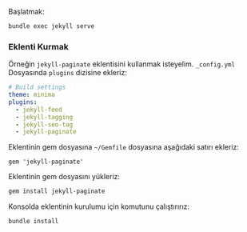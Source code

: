 
Başlatmak:

```sh
bundle exec jekyll serve
```

### Eklenti Kurmak
Örneğin `jekyll-paginate` eklentisini kullanmak isteyelim. `_config.yml` Dosyasında `plugins` dizisine ekleriz:

```yaml
# Build settings
theme: minima
plugins:
  - jekyll-feed
  - jekyll-tagging
  - jekyll-seo-tag
  - jekyll-paginate
```

Eklentinin gem dosyasına `~/Gemfile` dosyasına aşağıdaki satırı ekleriz:

```gemfile
gem 'jekyll-paginate'
```

Eklentinin gem dosyasını yükleriz:

```sh
gem install jekyll-paginate
```

Konsolda eklentinin kurulumu için komutunu çalıştırırız:

```sh
bundle install 
```